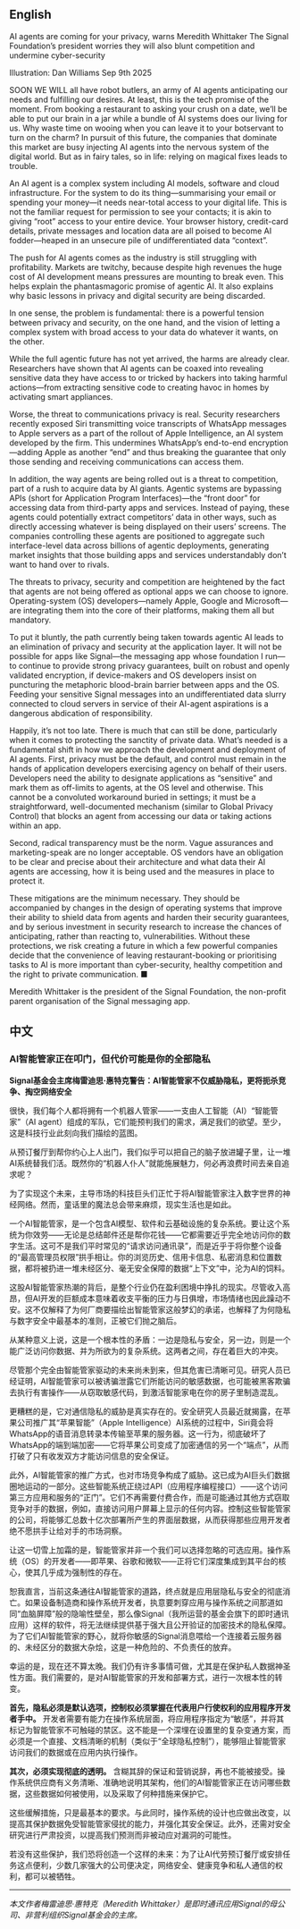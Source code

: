 ## English

AI agents are coming for your privacy, warns Meredith Whittaker
The Signal Foundation’s president worries they will also blunt competition and undermine cyber-security


Illustration: Dan Williams
Sep 9th 2025

SOON WE WILL all have robot butlers, an army of AI agents anticipating our needs and fulfilling our desires. At least, this is the tech promise of the moment. From booking a restaurant to asking your crush on a date, we’ll be able to put our brain in a jar while a bundle of AI systems does our living for us. Why waste time on wooing when you can leave it to your botservant to turn on the charm? In pursuit of this future, the companies that dominate this market are busy injecting AI agents into the nervous system of the digital world. But as in fairy tales, so in life: relying on magical fixes leads to trouble.

An AI agent is a complex system including AI models, software and cloud infrastructure. For the system to do its thing—summarising your email or spending your money—it needs near-total access to your digital life. This is not the familiar request for permission to see your contacts; it is akin to giving “root” access to your entire device. Your browser history, credit-card details, private messages and location data are all poised to become AI fodder—heaped in an unsecure pile of undifferentiated data “context”.

The push for AI agents comes as the industry is still struggling with profitability. Markets are twitchy, because despite high revenues the huge cost of AI development means pressures are mounting to break even. This helps explain the phantasmagoric promise of agentic AI. It also explains why basic lessons in privacy and digital security are being discarded.

In one sense, the problem is fundamental: there is a powerful tension between privacy and security, on the one hand, and the vision of letting a complex system with broad access to your data do whatever it wants, on the other.

While the full agentic future has not yet arrived, the harms are already clear. Researchers have shown that AI agents can be coaxed into revealing sensitive data they have access to or tricked by hackers into taking harmful actions—from extracting sensitive code to creating havoc in homes by activating smart appliances.

Worse, the threat to communications privacy is real. Security researchers recently exposed Siri transmitting voice transcripts of WhatsApp messages to Apple servers as a part of the rollout of Apple Intelligence, an AI system developed by the firm. This undermines WhatsApp’s end-to-end encryption—adding Apple as another “end” and thus breaking the guarantee that only those sending and receiving communications can access them.

In addition, the way agents are being rolled out is a threat to competition, part of a rush to acquire data by AI giants. Agentic systems are bypassing APIs (short for Application Program Interfaces)—the “front door” for accessing data from third-party apps and services. Instead of paying, these agents could potentially extract competitors’ data in other ways, such as directly accessing whatever is being displayed on their users’ screens. The companies controlling these agents are positioned to aggregate such interface-level data across billions of agentic deployments, generating market insights that those building apps and services understandably don’t want to hand over to rivals.

The threats to privacy, security and competition are heightened by the fact that agents are not being offered as optional apps we can choose to ignore. Operating-system (OS) developers—namely Apple, Google and Microsoft—are integrating them into the core of their platforms, making them all but mandatory.

To put it bluntly, the path currently being taken towards agentic AI leads to an elimination of privacy and security at the application layer. It will not be possible for apps like Signal—the messaging app whose foundation I run—to continue to provide strong privacy guarantees, built on robust and openly validated encryption, if device-makers and OS developers insist on puncturing the metaphoric blood-brain barrier between apps and the OS. Feeding your sensitive Signal messages into an undifferentiated data slurry connected to cloud servers in service of their AI-agent aspirations is a dangerous abdication of responsibility.

Happily, it’s not too late. There is much that can still be done, particularly when it comes to protecting the sanctity of private data. What’s needed is a fundamental shift in how we approach the development and deployment of AI agents. First, privacy must be the default, and control must remain in the hands of application developers exercising agency on behalf of their users. Developers need the ability to designate applications as “sensitive” and mark them as off-limits to agents, at the OS level and otherwise. This cannot be a convoluted workaround buried in settings; it must be a straightforward, well-documented mechanism (similar to Global Privacy Control) that blocks an agent from accessing our data or taking actions within an app.

Second, radical transparency must be the norm. Vague assurances and marketing-speak are no longer acceptable. OS vendors have an obligation to be clear and precise about their architecture and what data their AI agents are accessing, how it is being used and the measures in place to protect it.

These mitigations are the minimum necessary. They should be accompanied by changes in the design of operating systems that improve their ability to shield data from agents and harden their security guarantees, and by serious investment in security research to increase the chances of anticipating, rather than reacting to, vulnerabilities. Without these protections, we risk creating a future in which a few powerful companies decide that the convenience of leaving restaurant-booking or prioritising tasks to AI is more important than cyber-security, healthy competition and the right to private communication. ■

Meredith Whittaker is the president of the Signal Foundation, the non-profit parent organisation of the Signal messaging app.

## 中文

### AI智能管家正在叩门，但代价可能是你的全部隐私

**Signal基金会主席梅雷迪思·惠特克警告：AI智能管家不仅威胁隐私，更将扼杀竞争、掏空网络安全**

很快，我们每个人都将拥有一个机器人管家——一支由人工智能（AI）“智能管家”（AI agent）组成的军队，它们能预判我们的需求，满足我们的欲望。至少，这是科技行业此刻向我们描绘的蓝图。

从预订餐厅到帮你约心上人出门，我们似乎可以把自己的脑子放进罐子里，让一堆AI系统替我们活。既然你的“机器人仆人”就能施展魅力，何必再浪费时间去亲自追求呢？

为了实现这个未来，主导市场的科技巨头们正忙于将AI智能管家注入数字世界的神经网络。然而，童话里的魔法总会带来麻烦，现实生活也是如此。

一个AI智能管家，是一个包含AI模型、软件和云基础设施的复杂系统。要让这个系统为你效劳——无论是总结邮件还是帮你花钱——它都需要近乎完全地访问你的数字生活。这可不是我们平时常见的“请求访问通讯录”，而是近乎于将你整个设备的“最高管理员权限”拱手相让。你的浏览历史、信用卡信息、私密消息和位置数据，都将被扔进一堆未经区分、毫无安全保障的数据“上下文”中，沦为AI的饲料。

这股AI智能管家热潮的背后，是整个行业仍在盈利困境中挣扎的现实。尽管收入高昂，但AI开发的巨额成本意味着收支平衡的压力与日俱增，市场情绪也因此躁动不安。这不仅解释了为何厂商要描绘出智能管家这般梦幻的承诺，也解释了为何隐私与数字安全中最基本的准则，正被它们抛之脑后。

从某种意义上说，这是一个根本性的矛盾：一边是隐私与安全，另一边，则是一个能广泛访问你数据、并为所欲为的复杂系统。这两者之间，存在着巨大的冲突。

尽管那个完全由智能管家驱动的未来尚未到来，但其危害已清晰可见。研究人员已经证明，AI智能管家可以被诱骗泄露它们所能访问的敏感数据，也可能被黑客欺骗去执行有害操作——从窃取敏感代码，到激活智能家电在你的房子里制造混乱。

更糟糕的是，它对通信隐私的威胁是真实存在的。安全研究人员最近就揭露，在苹果公司推广其“苹果智能”（Apple Intelligence）AI系统的过程中，Siri竟会将WhatsApp的语音消息转录本传输至苹果的服务器。这一行为，彻底破坏了WhatsApp的端到端加密——它将苹果公司变成了加密通信的另一个“端点”，从而打破了只有收发双方才能访问信息的安全保证。

此外，AI智能管家的推广方式，也对市场竞争构成了威胁。这已成为AI巨头们数据圈地运动的一部分。这些智能系统正绕过API（应用程序编程接口）——这个访问第三方应用和服务的“正门”。它们不再需要付费合作，而是可能通过其他方式窃取竞争对手的数据，例如，直接访问用户屏幕上显示的任何内容。控制这些智能管家的公司，将能够汇总数十亿次部署所产生的界面层数据，从而获得那些应用开发者绝不愿拱手让给对手的市场洞察。

让这一切雪上加霜的是，智能管家并非一个我们可以选择忽略的可选应用。操作系统（OS）的开发者——即苹果、谷歌和微软——正将它们深度集成到其平台的核心，使其几乎成为强制性的存在。

恕我直言，当前这条通往AI智能管家的道路，终点就是应用层隐私与安全的彻底消亡。如果设备制造商和操作系统开发者，执意要刺穿应用与操作系统之间那道如同“血脑屏障”般的隐喻性壁垒，那么像Signal（我所运营的基金会旗下的即时通讯应用）这样的软件，将无法继续提供基于强大且公开验证的加密技术的隐私保障。为了它们AI智能管家的野心，就将你敏感的Signal消息喂给一个连接着云服务器的、未经区分的数据大杂烩，这是一种危险的、不负责任的放弃。

幸运的是，现在还不算太晚。我们仍有许多事情可做，尤其是在保护私人数据神圣性方面。我们需要的，是对AI智能管家的开发和部署方式，进行一次根本性的转变。

**首先，隐私必须是默认选项，控制权必须掌握在代表用户行使权利的应用程序开发者手中。** 开发者需要有能力在操作系统层面，将应用程序指定为“敏感”，并将其标记为智能管家不可触碰的禁区。这不能是一个深埋在设置里的复杂变通方案，而必须是一个直接、文档清晰的机制（类似于“全球隐私控制”），能够阻止智能管家访问我们的数据或在应用内执行操作。

**其次，必须实现彻底的透明。** 含糊其辞的保证和营销说辞，再也不能被接受。操作系统供应商有义务清晰、准确地说明其架构，他们的AI智能管家正在访问哪些数据，这些数据如何被使用，以及采取了何种措施来保护它。

这些缓解措施，只是最基本的要求。与此同时，操作系统的设计也应做出改变，以提高其保护数据免受智能管家侵扰的能力，并强化其安全保证。此外，还需对安全研究进行严肃投资，以提高我们预测而非被动应对漏洞的可能性。

若没有这些保护，我们恐将创造一个这样的未来：为了让AI代劳预订餐厅或安排任务这点便利，少数几家强大的公司便决定，网络安全、健康竞争和私人通信的权利，都可以被牺牲。

***
*本文作者梅雷迪思·惠特克（Meredith Whittaker）是即时通讯应用Signal的母公司、非营利组织Signal基金会的主席。*
